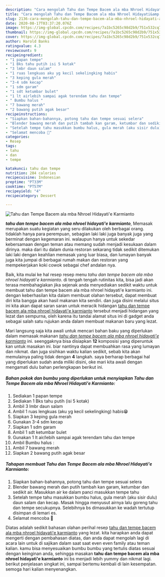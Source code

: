```yaml
---
description: "Cara mengolah Tahu dan Tempe Bacem ala mba Nhroel Hidayati&amp;#39;e Karmianto, Bikin Ngiler"
title: "Cara mengolah Tahu dan Tempe Bacem ala mba Nhroel Hidayati&amp;#39;e Karmianto, Bikin Ngiler"
slug: 2136-cara-mengolah-tahu-dan-tempe-bacem-ala-mba-nhroel-hidayati-and-39-e-karmianto-bikin-ngiler
date: 2020-08-17T03:37:20.076Z
image: https://img-global.cpcdn.com/recipes/7a1bc5265c98d2b9/751x532cq70/tahu-dan-tempe-bacem-ala-mba-nhroel-hidayatie-karmianto-foto-resep-utama.jpg
thumbnail: https://img-global.cpcdn.com/recipes/7a1bc5265c98d2b9/751x532cq70/tahu-dan-tempe-bacem-ala-mba-nhroel-hidayatie-karmianto-foto-resep-utama.jpg
cover: https://img-global.cpcdn.com/recipes/7a1bc5265c98d2b9/751x532cq70/tahu-dan-tempe-bacem-ala-mba-nhroel-hidayatie-karmianto-foto-resep-utama.jpg
author: Harold Banks
ratingvalue: 4.3
reviewcount: 9
recipeingredient:
- "1 papan tempe"
- "1 Bks tahu putih isi 5 kotak"
- "3 lmbr daun salam"
- "1 ruas lengkuas aku yg kecil sekelingking habis"
- "3 keping gula merah"
- "3-4 sdm kecap"
- "1 sdm garam"
- "1 sdt ketumbar bulet"
- "1 lt airlebih sampai agak terendam tahu dan tempe"
- " Bumbu halus "
- "7 bawang merah"
- "2 bawang putih agak besar"
recipeinstructions:
- "Siapkan bahan-bahannya, potong tahu dan tempe sesuai selera"
- "Blender bawang merah dan putih tambah kan garam, ketumbar dan sedikit air. Masukkan air ke dalam panci masukkan tempe tahu"
- "Setelah tempe tahu masukkan bumbu halus, gula merah (aku sisir dulu) daun salam dan kecap. Masak hingga menyusut airnya lalu goreng tahu dan tempe secukupnya. Selebihnya bs dimasukkan ke wadah tertutup disimpan di lemari es."
- "Selamat mencoba 🥳"
categories:
- Resep
tags:
- tahu
- dan
- tempe

katakunci: tahu dan tempe 
nutrition: 284 calories
recipecuisine: Indonesian
preptime: "PT33M"
cooktime: "PT57M"
recipeyield: "4"
recipecategory: Dessert

---
```



![Tahu dan Tempe Bacem ala mba Nhroel Hidayati&#39;e Karmianto](https://img-global.cpcdn.com/recipes/7a1bc5265c98d2b9/751x532cq70/tahu-dan-tempe-bacem-ala-mba-nhroel-hidayatie-karmianto-foto-resep-utama.jpg)

<b><i>tahu dan tempe bacem ala mba nhroel hidayati&#39;e karmianto</i></b>, Memasak merupakan suatu kegiatan yang seru dilakukan oleh berbagai orang. tidaklah hanya para perempuan, sebagian laki laki juga banyak juga yang berminat dengan kegemaran ini. walaupun hanya untuk sekedar kebersamaan dengan teman atau memang sudah menjadi kesukaan dalam dirinya. maka dari itu dalam dunia restoran sekarang tidak sedikit ditemukan laki laki dengan keahlian memasak yang luar biasa, dan lumayan banyak juga kita jumpai di berbagai rumah makan dan restoran yang mempekerjakan koki cowok sebagai chef andalan nya.

Baik, kita mulai ke hal resep resep menu <i>tahu dan tempe bacem ala mba nhroel hidayati&#39;e karmianto</i>. di tengah tengah rutinitas kita, bisa jadi akan terasa membahagiakan jika sejenak anda menyediakan sedikit waktu untuk membuat tahu dan tempe bacem ala mba nhroel hidayati&#39;e karmianto ini. dengan keberhasilan kita dalam membuat olahan tersebut, dapat membuat diri kita bangga akan hasil makanan kita sendiri. dan juga disini melalui situs ini kita akan dapat saran saran untuk meracik hidangan <u>tahu dan tempe bacem ala mba nhroel hidayati&#39;e karmianto</u> tersebut menjadi hidangan yang lezat dan sempurna, oleh karena itu tandai alamat situs ini di gadget anda sebagai salah satu rujukan anda dalam membuat makanan baru yang lezat.




Mari langsung saja kita awali untuk mencari bahan baku yang diperlukan dalam memasak makanan <u><i>tahu dan tempe bacem ala mba nhroel hidayati&#39;e karmianto</i></u> ini. seenggaknya bisa disiapkan <b>12</b> komposisi yang diperuntuk kan untuk masakan ini. biar nantinya dapat membuahkan rasa yang lumayan dan nikmat. dan juga sisihkan waktu kalian sedikit, sebab kita akan memulainya paling tidak dengan <b>4</b> langkah. saya berharap berbagai hal yang diperlukan sudah anda miliki disini, oke mari kita awali dengan mengamati dulu bahan perlengkapan berikut ini.

<!--inarticleads1-->

##### Bahan pokok dan bumbu yang diperlukan untuk menyiapkan Tahu dan Tempe Bacem ala mba Nhroel Hidayati&#39;e Karmianto:

1. Sediakan 1 papan tempe
1. Sediakan 1 Bks tahu putih (isi 5 kotak)
1. Ambil 3 lmbr daun salam
1. Ambil 1 ruas lengkuas (aku yg kecil sekelingking) habis😁
1. Siapkan 3 keping gula merah
1. Gunakan 3-4 sdm kecap
1. Siapkan 1 sdm garam
1. Ambil 1 sdt ketumbar bulet
1. Gunakan 1 lt air/lebih sampai agak terendam tahu dan tempe
1. Ambil  Bumbu halus :
1. Ambil 7 bawang merah
1. Siapkan 2 bawang putih agak besar




<!--inarticleads2-->

##### Tahapan membuat Tahu dan Tempe Bacem ala mba Nhroel Hidayati&#39;e Karmianto:

1. Siapkan bahan-bahannya, potong tahu dan tempe sesuai selera
1. Blender bawang merah dan putih tambah kan garam, ketumbar dan sedikit air. Masukkan air ke dalam panci masukkan tempe tahu
1. Setelah tempe tahu masukkan bumbu halus, gula merah (aku sisir dulu) daun salam dan kecap. Masak hingga menyusut airnya lalu goreng tahu dan tempe secukupnya. Selebihnya bs dimasukkan ke wadah tertutup disimpan di lemari es.
1. Selamat mencoba 🥳




Diatas adalah sedikit bahasan olahan perihal resep <u>tahu dan tempe bacem ala mba nhroel hidayati&#39;e karmianto</u> yang lezat. kita harapkan anda dapat mengerti dengan pembahasan diatas, dan anda dapat mengolah lagi di acara lain untuk di sajikan dalam saat saat even even family atau teman kalian. kamu bisa menyesuaikan bumbu bumbu yang tertulis diatas sesuai dengan keinginan anda, sehingga masakan <b>tahu dan tempe bacem ala mba nhroel hidayati&#39;e karmianto</b> ini bs menjadi lebih yummy dan nikmat lagi. berikut penjelasan singkat ini, sampai bertemu kembali di lain kesempatan. semoga hari kalian menyenangkan.
